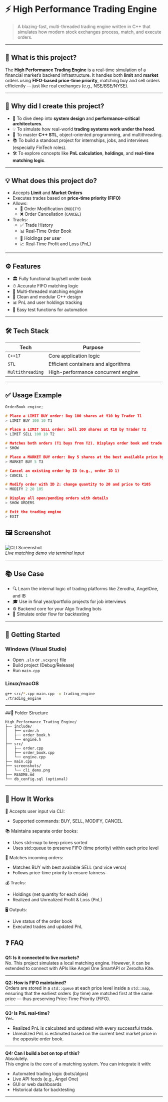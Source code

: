 # ⚡ High Performance Trading Engine

> A blazing-fast, multi-threaded trading engine written in C++ that simulates how modern stock exchanges process, match, and execute orders.

---

## 📌 What is this project?

The **High Performance Trading Engine** is a real-time simulation of a financial market’s backend infrastructure. It handles both **limit** and **market** orders using **FIFO-based price-time priority**, matching buy and sell orders efficiently — just like real exchanges (e.g., NSE/BSE/NYSE).

---

## 🎯 Why did I create this project?

- 🚀 To dive deep into **system design** and **performance-critical architectures**.
- 💡 To simulate how real-world **trading systems work under the hood**.
- 🧠 To master **C++ STL**, object-oriented programming, and multithreading.
- 📚 To build a standout project for internships, jobs, and interviews (especially FinTech roles).
- 🛠️ To explore concepts like **PnL calculation**, **holdings**, and **real-time matching logic**.

---

## 💡 What does this project do?

- Accepts **Limit** and **Market Orders**
- Executes trades based on **price-time priority (FIFO)**
- Allows:
  - 📌 Order Modification (`MODIFY`)
  - ❌ Order Cancellation (`CANCEL`)
- Tracks:
  - ✅ Trade History
  - 📊 Real-Time Order Book
  - 💼 Holdings per user
  - 📈 Real-Time Profit and Loss (PnL)

---

## ⚙️ Features

- 🏛 Fully functional buy/sell order book
- ⏱ Accurate FIFO matching logic
- 🔁 Multi-threaded matching engine
- 🧠 Clean and modular C++ design
- 📊 PnL and user holdings tracking
- 🧪 Easy test functions for automation

---

## 🛠️ Tech Stack

| Tech             | Purpose                           |
|------------------|------------------------------------|
| `C++17`          | Core application logic             |
| `STL`            | Efficient containers and algorithms|
| `Multithreading` | High-performance concurrent engine |

---

## ✅ Usage Example

```cpp
OrderBook engine;

# Place a LIMIT BUY order: Buy 100 shares at ₹10 by Trader T1
> LIMIT BUY 100 10 T1

# Place a LIMIT SELL order: Sell 100 shares at ₹10 by Trader T2
> LIMIT SELL 100 10 T2

# Matches both orders (T1 buys from T2). Displays order book and trade history
> SHOW

# Place a MARKET BUY order: Buy 5 shares at the best available price by Trader T3
> MARKET BUY 5 T3

# Cancel an existing order by ID (e.g., order ID 1)
> CANCEL 1

# Modify order with ID 2: change quantity to 20 and price to ₹105
> MODIFY 2 20 105

# Display all open/pending orders with details
> SHOW ORDERS

# Exit the trading engine
> EXIT
```
## 🖼️ Screenshot

![CLI Screenshot](https://github.com/harry9855/-High-Performance-Trading-Engine/blob/main/SampleOutput/Sample.png)  
*Live matching demo via terminal input*

---

## 📚 Use Case

- 🔍 Learn the internal logic of trading platforms like Zerodha, AngelOne, and IB
- 🎓 Use in final year/portfolio projects for job interviews
- ⚙️ Backend core for your Algo Trading bots
- 🧪 Simulate order flow for backtesting

---

## 🏁 Getting Started

### Windows (Visual Studio)
- Open `.sln` or `.vcxproj` file
- Build project (Debug/Release)
- Run `main.cpp`

### Linux/macOS
```bash
g++ src/*.cpp main.cpp -o trading_engine
./trading_engine
```

---
##📂 Folder Structure
```
High_Performance_Trading_Engine/
├── include/
│   ├── order.h
│   ├── order_book.h
│   └── engine.h
├── src/
│   ├── order.cpp
│   ├── order_book.cpp
│   └── engine.cpp
├── main.cpp
├── screenshots/
│   └── cli_demo.png
├── README.md
└── db_config.sql (optional)
```
---

## 🔧 How It Works
🧾 Accepts user input via CLI:
   - Supported commands: BUY, SELL, MODIFY, CANCEL

📚 Maintains separate order books:
   - Uses std::map to keep prices sorted
   - Uses std::queue to preserve FIFO (time priority) within each price level

🤝 Matches incoming orders:
   - Matches BUY with best available SELL (and vice versa)
   - Follows price-time priority to ensure fairness

💰 Tracks:
   - Holdings (net quantity for each side)
   - Realized and Unrealized Profit & Loss (PnL)

🖥️ Outputs:
   - Live status of the order book
   - Executed trades and updated PnL

## ❓ FAQ

**Q1: Is it connected to live markets?**  
No. This project simulates a local matching engine. However, it can be extended to connect with APIs like Angel One SmartAPI or Zerodha Kite.

---

**Q2: How is FIFO maintained?**  
Orders are stored in a `std::queue` at each price level inside a `std::map`, ensuring that the earliest orders (by time) are matched first at the same price — thus preserving Price-Time Priority (FIFO).

---

**Q3: Is PnL real-time?**  
Yes.  
- Realized PnL is calculated and updated with every successful trade.  
- Unrealized PnL is estimated based on the current best market price in the opposite order book.

---

**Q4: Can I build a bot on top of this?**  
Absolutely.  
This engine is the core of a matching system. You can integrate it with:
- Automated trading logic (bots/algos)
- Live API feeds (e.g., Angel One)
- GUI or web dashboards
- Historical data for backtesting

---


